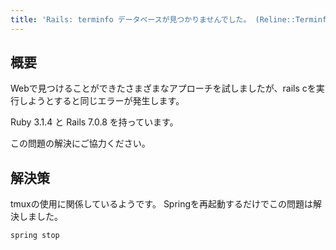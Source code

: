 ```yaml
---
title: 'Rails: terminfo データベースが見つかりませんでした。 (Reline::Terminfo::TerminfoError) [終了]'
---
```


## 概要
Webで見つけることができたさまざまなアプローチを試しましたが、rails cを実行しようとすると同じエラーが発生します。

Ruby 3.1.4 と Rails 7.0.8 を持っています。

この問題の解決にご協力ください。

## 解決策
tmuxの使用に関係しているようです。
Springを再起動するだけでこの問題は解決しました。

```
spring stop

```
